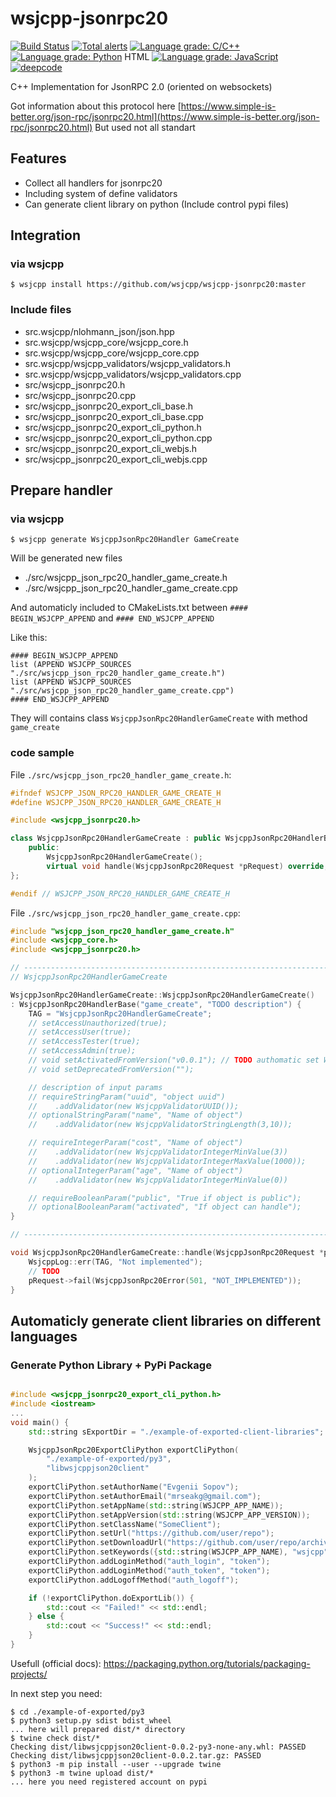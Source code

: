 # wsjcpp-jsonrpc20

[![Build Status](https://api.travis-ci.com/wsjcpp/wsjcpp-jsonrpc20.svg?branch=master)](https://travis-ci.com/wsjcpp/wsjcpp-jsonrpc20) [![Total alerts](https://img.shields.io/lgtm/alerts/g/wsjcpp/wsjcpp-jsonrpc20.svg?logo=lgtm&logoWidth=18)](https://lgtm.com/projects/g/wsjcpp/wsjcpp-jsonrpc20/alerts/) [![Language grade: C/C++](https://img.shields.io/lgtm/grade/cpp/g/wsjcpp/wsjcpp-jsonrpc20.svg?logo=lgtm&logoWidth=18)](https://lgtm.com/projects/g/wsjcpp/wsjcpp-jsonrpc20/context:cpp) [![Language grade: Python](https://img.shields.io/lgtm/grade/python/g/wsjcpp/wsjcpp-jsonrpc20.svg?logo=lgtm&logoWidth=18)](https://lgtm.com/projects/g/wsjcpp/wsjcpp-jsonrpc20/context:python) HTML
[![Language grade: JavaScript](https://img.shields.io/lgtm/grade/javascript/g/wsjcpp/wsjcpp-jsonrpc20.svg?logo=lgtm&logoWidth=18)](https://lgtm.com/projects/g/wsjcpp/wsjcpp-jsonrpc20/context:javascript) [![deepcode](https://www.deepcode.ai/api/gh/badge?key=eyJhbGciOiJIUzI1NiIsInR5cCI6IkpXVCJ9.eyJwbGF0Zm9ybTEiOiJnaCIsIm93bmVyMSI6IndzamNwcCIsInJlcG8xIjoid3NqY3BwLWpzb25ycGMyMCIsImluY2x1ZGVMaW50IjpmYWxzZSwiYXV0aG9ySWQiOjE1NjQxLCJpYXQiOjE2MDE2MTM0MTh9.gErsnFaMiBhySNjNeNqAjFgxFP41QJZVYeJJffWmaDw)](https://www.deepcode.ai/app/gh/wsjcpp/wsjcpp-jsonrpc20/_/dashboard?utm_content=gh%2Fwsjcpp%2Fwsjcpp-jsonrpc20)

C++ Implementation for JsonRPC 2.0 (oriented on websockets)

Got information about this protocol here [https://www.simple-is-better.org/json-rpc/jsonrpc20.html](https://www.simple-is-better.org/json-rpc/jsonrpc20.html)
But used not all standart

## Features

* Collect all handlers for jsonrpc20
* Including system of define validators
* Can generate client library on python (Include control pypi files)

## Integration

### via wsjcpp

```
$ wsjcpp install https://github.com/wsjcpp/wsjcpp-jsonrpc20:master
```

### Include files

* src.wsjcpp/nlohmann_json/json.hpp
* src.wsjcpp/wsjcpp_core/wsjcpp_core.h
* src.wsjcpp/wsjcpp_core/wsjcpp_core.cpp
* src.wsjcpp/wsjcpp_validators/wsjcpp_validators.h
* src.wsjcpp/wsjcpp_validators/wsjcpp_validators.cpp
* src/wsjcpp_jsonrpc20.h
* src/wsjcpp_jsonrpc20.cpp
* src/wsjcpp_jsonrpc20_export_cli_base.h
* src/wsjcpp_jsonrpc20_export_cli_base.cpp
* src/wsjcpp_jsonrpc20_export_cli_python.h
* src/wsjcpp_jsonrpc20_export_cli_python.cpp
* src/wsjcpp_jsonrpc20_export_cli_webjs.h
* src/wsjcpp_jsonrpc20_export_cli_webjs.cpp

## Prepare handler

### via wsjcpp

```
$ wsjcpp generate WsjcppJsonRpc20Handler GameCreate
```

Will be generated new files 

- ./src/wsjcpp_json_rpc20_handler_game_create.h
- ./src/wsjcpp_json_rpc20_handler_game_create.cpp

And automaticly included to CMakeLists.txt between `#### BEGIN_WSJCPP_APPEND` and `#### END_WSJCPP_APPEND`

Like this:
```
#### BEGIN_WSJCPP_APPEND
list (APPEND WSJCPP_SOURCES "./src/wsjcpp_json_rpc20_handler_game_create.h")
list (APPEND WSJCPP_SOURCES "./src/wsjcpp_json_rpc20_handler_game_create.cpp")
#### END_WSJCPP_APPEND
```

They will contains class `WsjcppJsonRpc20HandlerGameCreate` with method `game_create`


### code sample

File `./src/wsjcpp_json_rpc20_handler_game_create.h`:

``` cpp
#ifndef WSJCPP_JSON_RPC20_HANDLER_GAME_CREATE_H
#define WSJCPP_JSON_RPC20_HANDLER_GAME_CREATE_H

#include <wsjcpp_jsonrpc20.h>

class WsjcppJsonRpc20HandlerGameCreate : public WsjcppJsonRpc20HandlerBase {
    public:
        WsjcppJsonRpc20HandlerGameCreate();
        virtual void handle(WsjcppJsonRpc20Request *pRequest) override;
};

#endif // WSJCPP_JSON_RPC20_HANDLER_GAME_CREATE_H
```

File `./src/wsjcpp_json_rpc20_handler_game_create.cpp`:

``` cpp
#include "wsjcpp_json_rpc20_handler_game_create.h"
#include <wsjcpp_core.h>
#include <wsjcpp_jsonrpc20.h>

// ---------------------------------------------------------------------
// WsjcppJsonRpc20HandlerGameCreate

WsjcppJsonRpc20HandlerGameCreate::WsjcppJsonRpc20HandlerGameCreate() 
: WsjcppJsonRpc20HandlerBase("game_create", "TODO description") {
    TAG = "WsjcppJsonRpc20HandlerGameCreate";
    // setAccessUnauthorized(true);
    // setAccessUser(true);
    // setAccessTester(true);
    // setAccessAdmin(true);
    // void setActivatedFromVersion("v0.0.1"); // TODO authomatic set WSJCPP_APP_VERSION
    // void setDeprecatedFromVersion("");

    // description of input params
    // requireStringParam("uuid", "object uuid")
    //    .addValidator(new WsjcppValidatorUUID());
    // optionalStringParam("name", "Name of object")
    //    .addValidator(new WsjcppValidatorStringLength(3,10));

    // requireIntegerParam("cost", "Name of object")
    //    .addValidator(new WsjcppValidatorIntegerMinValue(3))
    //    .addValidator(new WsjcppValidatorIntegerMaxValue(1000));
    // optionalIntegerParam("age", "Name of object")
    //    .addValidator(new WsjcppValidatorIntegerMinValue(0))

    // requireBooleanParam("public", "True if object is public");
    // optionalBooleanParam("activated", "If object can handle");
}

// ---------------------------------------------------------------------

void WsjcppJsonRpc20HandlerGameCreate::handle(WsjcppJsonRpc20Request *pRequest) {
    WsjcppLog::err(TAG, "Not implemented");
    // TODO
    pRequest->fail(WsjcppJsonRpc20Error(501, "NOT_IMPLEMENTED"));
}
```


## Automaticly generate client libraries on different languages

### Generate Python Library + PyPi Package

``` cpp

#include <wsjcpp_jsonrpc20_export_cli_python.h>
#include <iostream>
... 
void main() {
    std::string sExportDir = "./example-of-exported-client-libraries";

    WsjcppJsonRpc20ExportCliPython exportCliPython(
        "./example-of-exported/py3",
        "libwsjcppjson20client"
    );
    exportCliPython.setAuthorName("Evgenii Sopov");
    exportCliPython.setAuthorEmail("mrseakg@gmail.com");
    exportCliPython.setAppName(std::string(WSJCPP_APP_NAME));
    exportCliPython.setAppVersion(std::string(WSJCPP_APP_VERSION));
    exportCliPython.setClassName("SomeClient");
    exportCliPython.setUrl("https://github.com/user/repo");
    exportCliPython.setDownloadUrl("https://github.com/user/repo/archive/" + std::string(WSJCPP_APP_NAME) + ".tar.gz");;
    exportCliPython.setKeywords({std::string(WSJCPP_APP_NAME), "wsjcpp", "wsjcpp-jsonrpc20", "example-python-client"});
    exportCliPython.addLoginMethod("auth_login", "token");
    exportCliPython.addLoginMethod("auth_token", "token");
    exportCliPython.addLogoffMethod("auth_logoff");

    if (!exportCliPython.doExportLib()) {
        std::cout << "Failed!" << std::endl;
    } else {
        std::cout << "Success!" << std::endl;
    }
}
```

Usefull (official docs): https://packaging.python.org/tutorials/packaging-projects/


In next step you need:

```
$ cd ./example-of-exported/py3
$ python3 setup.py sdist bdist_wheel
... here will prepared dist/* directory
$ twine check dist/*
Checking dist/libwsjcppjson20client-0.0.2-py3-none-any.whl: PASSED
Checking dist/libwsjcppjson20client-0.0.2.tar.gz: PASSED
$ python3 -m pip install --user --upgrade twine
$ python3 -m twine upload dist/*
... here you need registered account on pypi
```

